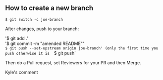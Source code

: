 ## How to create a new branch

`$ git switch -c joe-branch`

After changes, push to your branch:

 '$ git add .'  
 '$ git commit -m "amended README"'    
 `$ git push --set-upstream origin joe-branch' (only the first time you push otherwise it is 
 `$ git push`

 Then do a Pull request, set Reviewers for your PR and then Merge.

 Kyle's comment





